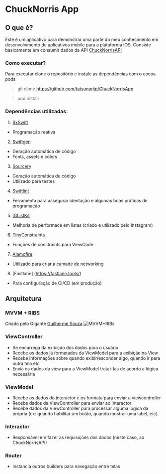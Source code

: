 
# ChuckNorris App

## O que é?

Este é um aplicativo para demonstrar uma parte do meu conhecimento em desenvolvimento de aplicativos mobile para a plataforma iOS.
Consiste basicamente em consumir dados da API [ChuckNorrisAPI](https://api.chucknorris.io/)

### Como executar?
Para executar clone o repositório e instale as dependências com o cocoa pods
> git clone https://github.com/tatsunorijp/ChuckNorrisApp

> pod install

### Dependências utilizadas:
1.  [RxSwift](https://github.com/ReactiveX/RxSwift)
- Programação reativa
2.  [Swiftgen](https://github.com/SwiftGen/SwiftGen)
- Geração automática de código
- Fonts, assets e colors
3.  [Sourcery](https://github.com/krzysztofzablocki/Sourcery)
- Geração automática de código
- Utilizado para testes
4.  [Swiftlint](https://github.com/realm/SwiftLint)
- Ferramenta para assegurar identação e algumas boas práticas de programação
5.  [IGListKit](https://github.com/Instagram/IGListKit)
- Melhoria de performace em listas (criado e utilizado pelo Instagram)
6.  [TinyConstraints](https://github.com/roberthein/TinyConstraints)
- Funções de constraints para ViewCode
7.  [Alamofire](https://github.com/Alamofire/Alamofire)
- Utilizado para criar a camade de networking
8. [Fastlane] (https://fastlane.tools/)
- Para configuração de CI/CD (em produção)

## Arquitetura
### MVVM + RIBS

Criado pelo Gigante [Guilherme Souza](https://www.linkedin.com/in/grsouza/)
![MVVM+RIBs](https://i.imgur.com/mIfIWf5.png)

### ViewController
- Se encarrega da exibição dos dados para o usuário
- Recebe os dados já formatados da ViewModel para a exibição na View
- Recebe informações sobre quando exibir/esconder algo, quando ir para outra tela etc
- Envia os dados da view para a ViewModel tratar-las de acordo a lógica necessária
### ViewModel
- Recebe os dados do interactor e os formata para enviar a viewcontroller
- Recebe dados da ViewController para enviar ao interactor
- Recebe dados da ViewController para processar alguma lógica da própria (ex: quando habilitar um botão, quando mostrar uma label, etc).

### Interactor
- Responsável em fazer as requisições dos dados (neste caso, ao ChuckNorrisAPI)

### Router
 - Instancia outros builders para navegação entre telas

